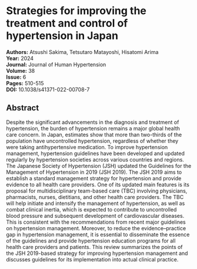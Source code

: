 # Strategies for improving the treatment and control of hypertension in Japan

**Authors:** Atsushi Sakima, Tetsutaro Matayoshi, Hisatomi Arima  
**Year:** 2024  
**Journal:** Journal of Human Hypertension  
**Volume:** 38  
**Issue:** 6  
**Pages:** 510-515  
**DOI:** 10.1038/s41371-022-00708-7  

## Abstract
Despite the significant advancements in the diagnosis and treatment of hypertension, the burden of hypertension remains a major global health care concern. In Japan, estimates show that more than two-thirds of the population have uncontrolled hypertension, regardless of whether they were taking antihypertensive medication. To improve hypertension management, hypertension guidelines have been developed and updated regularly by hypertension societies across various countries and regions. The Japanese Society of Hypertension (JSH) updated the Guidelines for the Management of Hypertension in 2019 (JSH 2019). The JSH 2019 aims to establish a standard management strategy for hypertension and provide evidence to all health care providers. One of its updated main features is its proposal for multidisciplinary team-based care (TBC) involving physicians, pharmacists, nurses, dietitians, and other health care providers. The TBC will help initiate and intensify the management of hypertension, as well as combat clinical inertia, which is expected to contribute to uncontrolled blood pressure and subsequent development of cardiovascular diseases. This is consistent with the recommendations from recent major guidelines on hypertension management. Moreover, to reduce the evidence–practice gap in hypertension management, it is essential to disseminate the essence of the guidelines and provide hypertension education programs for all health care providers and patients. This review summarizes the points of the JSH 2019-based strategy for improving hypertension management and discusses guidelines for its implementation into actual clinical practice.

